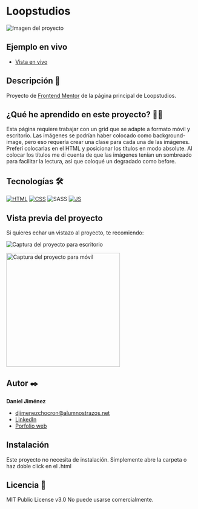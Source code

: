 # Loopstudios

![Imagen del proyecto](https://github.com/djimenezchocron/prueba-tecnica-8-loopstudios/blob/main/design/preview-desktop.jpg?raw=true)

## Ejemplo en vivo

- [Vista en vivo](https://djimenezchocron.github.io/prueba-tecnica-8-loopstudios/dist/)

## Descripción 📑

Proyecto de [Frontend Mentor](https://www.frontendmentor.io/challenges/loopstudios-landing-page-N88J5Onjw) de la página principal de Loopstudios.

## ¿Qué he aprendido en este proyecto? 🙇🏻

Esta página requiere trabajar con un grid que se adapte a formato móvil y escritorio.
Las imágenes se podrían haber colocado como background-image, pero eso requería crear una clase para cada una de las imágenes. Preferí colocarlas en el HTML y posicionar los títulos en modo absolute.
Al colocar los títulos me di cuenta de que las imágenes tenían un sombreado para facilitar la lectura, así que coloqué un degradado como before.

## Tecnologías 🛠

<!-- Iconos sacados de: https://github.com/hendrasob/badges/blob/master/README.md y https://github.com/alexandresanlim/Badges4-README.md-Profile -->

[![HTML](https://img.shields.io/badge/HTML5-E34F26?style=for-the-badge&logo=html5&logoColor=white)](https://es.wikipedia.org/wiki/HTML5)
[![CSS](https://img.shields.io/badge/CSS3-1572B6?style=for-the-badge&logo=css3&logoColor=white)](https://es.wikipedia.org/wiki/CSS)
![SASS](https://img.shields.io/badge/SASS-hotpink.svg?style=for-the-badge&logo=SASS&logoColor=white)
[![JS](https://img.shields.io/badge/JavaScript-F7DF1E?style=for-the-badge&logo=javascript&logoColor=black)](https://es.wikipedia.org/wiki/JavaScript)

## Vista previa del proyecto

Si quieres echar un vistazo al proyecto, te recomiendo:

![Captura del proyecto para escritorio](https://github.com/djimenezchocron/prueba-tecnica-8-loopstudios/blob/main/design/desktop-design.jpg?raw=true)

<img src="https://github.com/djimenezchocron/prueba-tecnica-8-loopstudios/blob/main/design/mobile-design.jpg?raw=true" alt="Captura del proyecto para móvil" width="300px">

## Autor ✒️

**Daniel Jiménez**

- [djimenezchocron@alumnostrazos.net](djimenezchocron@alumnostrazos.net)
- [LinkedIn](https://www.linkedin.com/in/tu-url-de-linkedin/)
- [Porfolio web](https://tu-dominio.com/)

## Instalación

Este proyecto no necesita de instalación. Simplemente abre la carpeta o haz doble click en el .html

## Licencia 📄

MIT Public License v3.0
No puede usarse comercialmente.